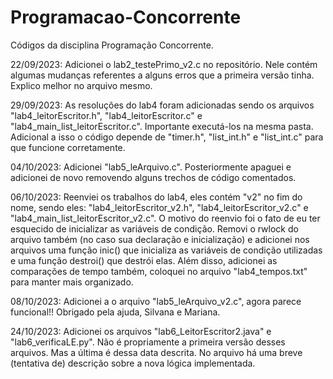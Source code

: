 # Programacao-Concorrente
Códigos da disciplina Programação Concorrente.

22/09/2023: Adicionei o lab2_testePrimo_v2.c no repositório. Nele contém algumas mudanças referentes a alguns erros que a primeira versão tinha. Explico melhor no arquivo mesmo.

29/09/2023: As resoluções do lab4 foram adicionadas sendo os arquivos "lab4_leitorEscritor.h", "lab4_leitorEscritor.c" e "lab4_main_list_leitorEscritor.c". Importante executá-los na mesma pasta. Adicional a isso o código depende de "timer.h", "list_int.h" e "list_int.c" para que funcione corretamente.

04/10/2023: Adicionei "lab5_leArquivo.c". Posteriormente apaguei e adicionei de novo removendo alguns trechos de código comentados.

06/10/2023: Reenviei os trabalhos do lab4, eles contém "v2" no fim do nome, sendo eles: "lab4_leitorEscritor_v2.h", "lab4_leitorEscritor_v2.c" e "lab4_main_list_leitorEscritor_v2.c". O motivo do reenvio foi o fato de eu ter esquecido de inicializar as variáveis de condição. Removi o rwlock do arquivo também (no caso sua declaração e inicialização) e adicionei nos arquivos uma função inic() que inicializa as variáveis de condição utilizadas e uma função destroi() que destrói elas. Além disso, adicionei as comparações de tempo também, coloquei no arquivo "lab4_tempos.txt" para manter mais organizado.

08/10/2023: Adicionei a o arquivo "lab5_leArquivo_v2.c", agora parece funcional!! Obrigado pela ajuda, Silvana e Mariana.

24/10/2023: Adicionei os arquivos "lab6_LeitorEscritor2.java" e "lab6_verificaLE.py". Não é propriamente a primeira versão desses arquivos. Mas a última é dessa data descrita. No arquivo há uma breve (tentativa de) descrição sobre a nova lógica implementada.
